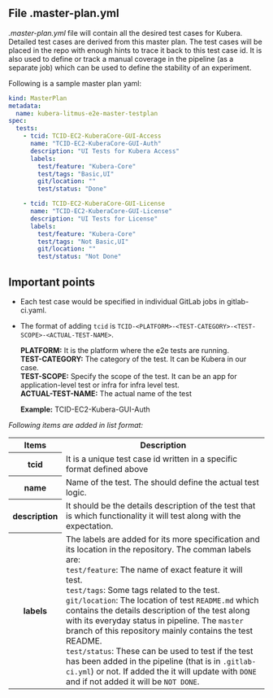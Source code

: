 ## File .master-plan.yml

_.master-plan.yml_ file will contain all the desired test cases for Kubera. Detailed test cases are derived from this master plan. The test cases will be placed in the repo with enough hints to trace it back to this test case id. It is also used to define or track a manual coverage in the pipeline (as a separate job) which can be used to define the stability of an experiment.

Following is a sample master plan yaml:

```yaml
kind: MasterPlan
metadata:
  name: kubera-litmus-e2e-master-testplan
spec:
  tests:
    - tcid: TCID-EC2-KuberaCore-GUI-Access
      name: "TCID-EC2-KuberaCore-GUI-Auth"
      description: "UI Tests for Kubera Access"
      labels:
        test/feature: "Kubera-Core"
        test/tags: "Basic,UI"
        git/location: ""
        test/status: "Done"

    - tcid: TCID-EC2-KuberaCore-GUI-License
      name: "TCID-EC2-KuberaCore-GUI-License"
      description: "UI Tests for License"
      labels:
        test/feature: "Kubera-Core"
        test/tags: "Not Basic,UI"
        git/location: ""
        test/status: "Not Done"
```

## Important points

- Each test case would be specified in individual GitLab jobs in gitlab-ci.yaml.<br>
- The format of adding `tcid` is `TCID-<PLATFORM>-<TEST-CATEGORY>-<TEST-SCOPE>-<ACTUAL-TEST-NAME>`. <br>

  **PLATFORM:** It is the platform where the e2e tests are running.<br>
  **TEST-CATEGORY:** The category of the test. It can be Kubera in our case.<br>
  **TEST-SCOPE:** Specify the scope of the test. It can be an app for application-level test or infra for infra level test.<br>
  **ACTUAL-TEST-NAME:** The actual name of the test<br>

  **Example:** TCID-EC2-Kubera-GUI-Auth

_Following items are added in list format:_

<table>
  <tr>
    <th>Items</th>
    <th>Description</th>
  </tr>
  <tr>
    <th>tcid</th>
    <td>It is a unique test case id written in a specific format defined above</td>
  </tr>
  <tr>
    <th>name</th>
    <td>Name of the test. The should define the actual test logic.</td>
  </tr>
  </tr>
  <tr>
    <th>description</th>
    <td>It should be the details description of the test that is which functionality it will test along with the expectation.</td>
  </tr>
  <tr>
    <th>labels</th>
    <td>The labels are added for its more specification and its location in the repository. The comman labels are:<br>
     <code>test/feature</code>: The name of exact feature it will test.<br>
    <code>test/tags</code>: Some tags related to the test.<br>
    <code>git/location</code>: The location of test <code>README.md</code> which contains the details description of the test along with its everyday status in pipeline. The <code>master</code> branch of this repository mainly contains the test README.<br>
    <code>test/status</code>: These can be used to test if the test has been added in the pipeline (that is in <code>.gitlab-ci.yml</code>) or not. If added the it will update with <code>DONE</code> and if not added it will be <code>NOT DONE</code>.
    </td>
  </tr>
</table>
